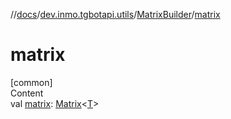 //[docs](../../../index.md)/[dev.inmo.tgbotapi.utils](../index.md)/[MatrixBuilder](index.md)/[matrix](matrix.md)



# matrix  
[common]  
Content  
val [matrix](matrix.md): [Matrix](../../dev.inmo.tgbotapi.types.buttons/index.md#%5Bdev.inmo.tgbotapi.types.buttons%2FMatrix%2F%2F%2FPointingToDeclaration%2F%5D%2FClasslikes%2F625018081)<[T](index.md)>  



